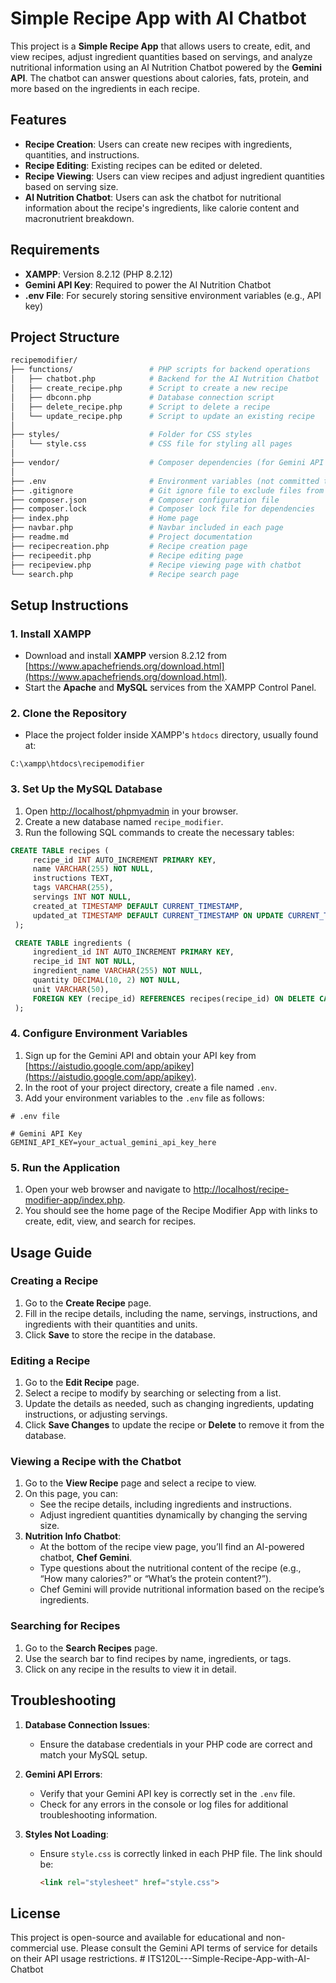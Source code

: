 # Simple Recipe App with AI Chatbot

This project is a **Simple Recipe App** that allows users to create, edit, and view recipes, adjust ingredient quantities based on servings, and analyze nutritional information using an AI Nutrition Chatbot powered by the **Gemini API**. The chatbot can answer questions about calories, fats, protein, and more based on the ingredients in each recipe.

## Features
- **Recipe Creation**: Users can create new recipes with ingredients, quantities, and instructions.
- **Recipe Editing**: Existing recipes can be edited or deleted.
- **Recipe Viewing**: Users can view recipes and adjust ingredient quantities based on serving size.
- **AI Nutrition Chatbot**: Users can ask the chatbot for nutritional information about the recipe's ingredients, like calorie content and macronutrient breakdown.

## Requirements
- **XAMPP**: Version 8.2.12 (PHP 8.2.12)
- **Gemini API Key**: Required to power the AI Nutrition Chatbot
- **.env File**: For securely storing sensitive environment variables (e.g., API key)

## Project Structure
```bash
recipemodifier/
├── functions/                 # PHP scripts for backend operations
│   ├── chatbot.php            # Backend for the AI Nutrition Chatbot
│   ├── create_recipe.php      # Script to create a new recipe
│   ├── dbconn.php             # Database connection script
│   ├── delete_recipe.php      # Script to delete a recipe
│   └── update_recipe.php      # Script to update an existing recipe
│
├── styles/                    # Folder for CSS styles
│   └── style.css              # CSS file for styling all pages
│
├── vendor/                    # Composer dependencies (for Gemini API and dotenv)
│
├── .env                       # Environment variables (not committed to Git)
├── .gitignore                 # Git ignore file to exclude files from version control
├── composer.json              # Composer configuration file
├── composer.lock              # Composer lock file for dependencies
├── index.php                  # Home page
├── navbar.php                 # Navbar included in each page
├── readme.md                  # Project documentation
├── recipecreation.php         # Recipe creation page
├── recipeedit.php             # Recipe editing page
├── recipeview.php             # Recipe viewing page with chatbot
└── search.php                 # Recipe search page

```



## Setup Instructions

### 1. Install XAMPP
- Download and install **XAMPP** version 8.2.12 from [https://www.apachefriends.org/download.html](https://www.apachefriends.org/download.html).
- Start the **Apache** and **MySQL** services from the XAMPP Control Panel.

### 2. Clone the Repository
- Place the project folder inside XAMPP's `htdocs` directory, usually found at:
```
C:\xampp\htdocs\recipemodifier
```

### 3. Set Up the MySQL Database
1. Open [http://localhost/phpmyadmin](http://localhost/phpmyadmin) in your browser.
2. Create a new database named `recipe_modifier`.
3. Run the following SQL commands to create the necessary tables:

```sql
CREATE TABLE recipes (
     recipe_id INT AUTO_INCREMENT PRIMARY KEY,
     name VARCHAR(255) NOT NULL,
     instructions TEXT,
     tags VARCHAR(255),
     servings INT NOT NULL,
     created_at TIMESTAMP DEFAULT CURRENT_TIMESTAMP,
     updated_at TIMESTAMP DEFAULT CURRENT_TIMESTAMP ON UPDATE CURRENT_TIMESTAMP
 );

 CREATE TABLE ingredients (
     ingredient_id INT AUTO_INCREMENT PRIMARY KEY,
     recipe_id INT NOT NULL,
     ingredient_name VARCHAR(255) NOT NULL,
     quantity DECIMAL(10, 2) NOT NULL,
     unit VARCHAR(50),
     FOREIGN KEY (recipe_id) REFERENCES recipes(recipe_id) ON DELETE CASCADE
 );
```

### 4. Configure Environment Variables
1. Sign up for the Gemini API and obtain your API key from [https://aistudio.google.com/app/apikey](https://aistudio.google.com/app/apikey).
2. In the root of your project directory, create a file named `.env`.
3. Add your environment variables to the `.env` file as follows:
```env
# .env file

# Gemini API Key
GEMINI_API_KEY=your_actual_gemini_api_key_here
```
 
### 5. Run the Application
1. Open your web browser and navigate to [http://localhost/recipe-modifier-app/index.php](http://localhost/recipe-modifier-app/index.php).
2. You should see the home page of the Recipe Modifier App with links to create, edit, view, and search for recipes.

## Usage Guide

### Creating a Recipe
1. Go to the **Create Recipe** page.
2. Fill in the recipe details, including the name, servings, instructions, and ingredients with their quantities and units.
3. Click **Save** to store the recipe in the database.

### Editing a Recipe
1. Go to the **Edit Recipe** page.
2. Select a recipe to modify by searching or selecting from a list.
3. Update the details as needed, such as changing ingredients, updating instructions, or adjusting servings.
4. Click **Save Changes** to update the recipe or **Delete** to remove it from the database.

### Viewing a Recipe with the Chatbot
1. Go to the **View Recipe** page and select a recipe to view.
2. On this page, you can:
   - See the recipe details, including ingredients and instructions.
   - Adjust ingredient quantities dynamically by changing the serving size.
3. **Nutrition Info Chatbot**:
   - At the bottom of the recipe view page, you’ll find an AI-powered chatbot, **Chef Gemini**.
   - Type questions about the nutritional content of the recipe (e.g., “How many calories?” or “What’s the protein content?”).
   - Chef Gemini will provide nutritional information based on the recipe’s ingredients.

### Searching for Recipes
1. Go to the **Search Recipes** page.
2. Use the search bar to find recipes by name, ingredients, or tags.
3. Click on any recipe in the results to view it in detail.

## Troubleshooting

1. **Database Connection Issues**: 
   - Ensure the database credentials in your PHP code are correct and match your MySQL setup.
   
2. **Gemini API Errors**: 
   - Verify that your Gemini API key is correctly set in the `.env` file.
   - Check for any errors in the console or log files for additional troubleshooting information.

3. **Styles Not Loading**:
   - Ensure `style.css` is correctly linked in each PHP file. The link should be:
     ```html
     <link rel="stylesheet" href="style.css">
     ```

## License
This project is open-source and available for educational and non-commercial use. Please consult the Gemini API terms of service for details on their API usage restrictions.
#   I T S 1 2 0 L - - - S i m p l e - R e c i p e - A p p - w i t h - A I - C h a t b o t 
 
 
